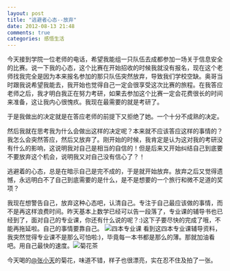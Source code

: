 ```yaml
---
layout: post
title: "逃避者心态--放弃"
date: 2012-08-13 21:48
comments: true
categories: 感悟生活
---
```

今天接到学院一位老师的电话，希望我能组一只队伍去成都参加一场关于信息安全的比赛。说一下我的心态，这个比赛在开始招收的时候我就没有报名，现在这个老师找我完全是因为本来报名参加的那只队伍突然放弃，导致我们学校空缺。奥哥当时跟我说希望我能去，我开始也觉得自己一定会很享受这次比赛的旅程。在我答应老师之后，我才明白我正在努力考研，如果去参加这个比赛一定会花费很长的时间来准备，这让我内心很愧疚。我现在最需要的就是考研了。

于是我做出的决定就是在答应老师的前提下又拒绝了她。一个十分不成熟的决定。
<!--more-->

然后我就在思考我为什么会做出这样的决定呢？本来就不应该答应这样的事情的？我怎么会突然答应，然后又放弃了。刚开始的时候，我肯定是认为这对我的考研没有什么的影响，这说明我对自己是相当的自信的！但是后来又开始纠结自己到底要不要放弃这个机会，说明我又对自己没有信心了？！

逃避着的心态，总是在暗示自己是完不成的，于是就开始放弃。放弃之后又觉得遗憾，永远明白不了自己到底需要的是什么，是不是想要的一个旅行和微不足道的奖项？

我现在想警告自己，放弃这种心态吧，认清自己。专注于自己最应该做的事情，而不是再这样浪费时间。昨天基本上数学已经可以告一段落了，专业课的辅导书也已经到了，面对自己的专业课，你还有什么说的呢？:)这下子要尽快的完成了哦，不能再拖延啦。自己的事情要靠自己。
![四本专业课](http://farm9.staticflickr.com/8426/7773658020_76c8bdec0e_c.jpg)
看到这四本专业课辅导资料，我突然觉得专业课不是那么可怕啦:)，毕竟每一本书都是那么的薄。那就加油看吧。用自己最快的速度。![菊花茶](http://farm9.staticflickr.com/8296/7773654478_0442512eb1_c.jpg)

今天喝的[@张小天](http://www.weibo.com/n/%E5%BC%A0%E5%B0%8F%E5%A4%A9sky)的菊花，味道不错，样子也很漂亮，实在忍不住及拍了一张。